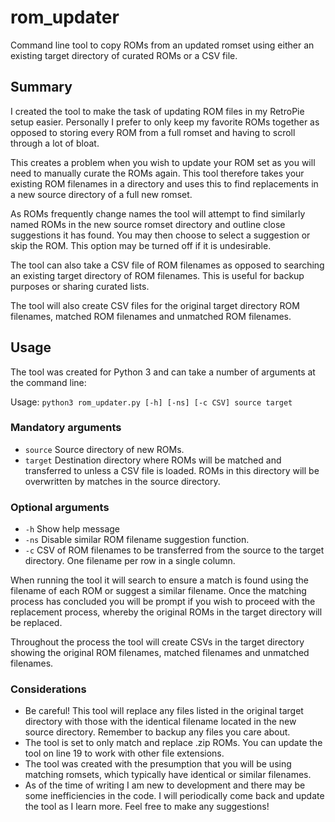 # rom_updater

Command line tool to copy ROMs from an updated romset using either an existing target directory of curated ROMs or a CSV file.

## Summary

I created the tool to make the task of updating ROM files in my RetroPie setup easier. Personally I prefer to only keep my favorite ROMs together as opposed to storing every ROM from a full romset and having to scroll through a lot of bloat.

This creates a problem when you wish to update your ROM set as you will need to manually curate the ROMs again. This tool therefore takes your existing ROM filenames in a directory and uses this to find replacements in a new source directory of a full new romset.

As ROMs frequently change names the tool will attempt to find similarly named ROMs in the new source romset directory and outline close suggestions it has found. You may then choose to select a suggestion or skip the ROM. This option may be turned off if it is undesirable.

The tool can also take a CSV file of ROM filenames as opposed to searching an existing target directory of ROM filenames. This is useful for backup purposes or sharing curated lists.

The tool will also create CSV files for the original target directory ROM filenames, matched ROM filenames and unmatched ROM filenames.

## Usage

The tool was created for Python 3 and can take a number of arguments at the command line:

Usage: ```python3 rom_updater.py [-h] [-ns] [-c CSV] source target```

### Mandatory arguments

* ```source``` Source directory of new ROMs.
* ```target``` Destination directory where ROMs will be matched and transferred to unless a CSV file is loaded. ROMs in this directory will be overwritten by matches in the source directory.

### Optional arguments

* ```-h``` Show help message
* ```-ns``` Disable similar ROM filename suggestion function.
* ```-c``` CSV of ROM filenames to be transferred from the source to the target directory. One filename per row in a single column.

When running the tool it will search to ensure a match is found using the filename of each ROM or suggest a similar filename. Once the matching process has concluded you will be prompt if you wish to proceed with the replacement process, whereby the original ROMs in the target directory will be replaced.

Throughout the process the tool will create CSVs in the target directory showing the original ROM filenames, matched filenames and unmatched filenames.

### Considerations

* Be careful! This tool will replace any files listed in the original target directory with those with the identical filename located in the new source directory. Remember to backup any files you care about.
* The tool is set to only match and replace .zip ROMs. You can update the tool on line 19 to work with other file extensions.
* The tool was created with the presumption that you will be using matching romsets, which typically have identical or similar filenames.
* As of the time of writing I am new to development and there may be some inefficiencies in the code. I will periodically come back and update the tool as I learn more. Feel free to make any suggestions!
